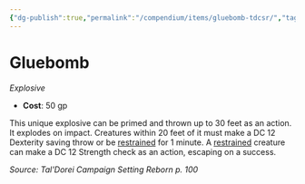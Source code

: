 ```yaml
---
{"dg-publish":true,"permalink":"/compendium/items/gluebomb-tdcsr/","tags":["compendium/src/5e/tdcsr","item/weapon/explosive"]}
---
```


# Gluebomb
*Explosive*  

- **Cost**: 50 gp

This unique explosive can be primed and thrown up to 30 feet as an action. It explodes on impact. Creatures within 20 feet of it must make a DC 12 Dexterity saving throw or be [restrained](rules/conditions.md#restrained) for 1 minute. A [restrained](rules/conditions.md#restrained) creature can make a DC 12 Strength check as an action, escaping on a success.

*Source: Tal'Dorei Campaign Setting Reborn p. 100*